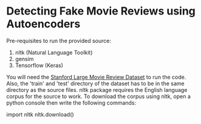 # Detecting Fake Movie Reviews using Autoencoders
Pre-requisites to run the provided source:

1. nltk (Natural Language Toolkit)
2. gensim
3. Tensorflow (Keras)

You will need the [Stanford Large Movie Review Dataset](http://ai.stanford.edu/~amaas/data/sentiment/) to run the code. Also, the 'train' and 'test' directory of the dataset has to be in the same directory as the source files.
nltk package requires the English language corpus for the source to work. To download the corpus
using nltk, open a python console then write the following commands:

import nltk
nltk.download()
